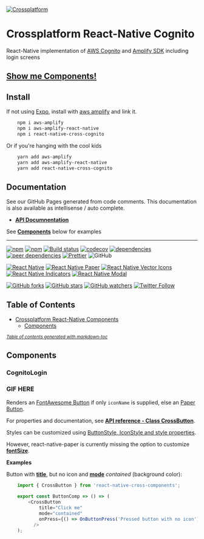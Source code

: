 [![Crossplatform](https://crossplatform.se/wp-content/uploads/2018/05/Crossplatform-Sweden-AB-01_web.jpg)](https://www.crossplatform.se/)

<!-- language-all: javascript -->

# Crossplatform React-Native Cognito

React-Native implementation of [AWS Cognito](https://aws.amazon.com/cognito/) and [Amplify SDK](https://aws-amplify.github.io/docs/js/tutorials/building-react-native-apps/) including login screens

## [Show me Components!](#components)

## Install
If not using [Expo](https://www.expo.io/), install with [aws amplify](https://aws-amplify.github.io/docs/js/tutorials/building-react-native-apps/) and link it.

```bash
	npm i aws-amplify
  	npm i aws-amplify-react-native
	npm i react-native-cross-cognito
```

Or if you're hanging with the cool kids

```bash
	yarn add aws-amplify
	yarn add aws-amplify-react-native
	yarn add react-native-cross-cognito
```

## Documentation
See our GitHub Pages generated from code comments. This documentation is also available as intellisense / auto complete.

* **[API Documnentation](https://crossplatformsweden.github.io/react-native-cross-cognito/)**

See **[Components](#components)** below for examples

---

[![npm](https://img.shields.io/npm/v/react-native-cross-components.svg)](https://www.npmjs.com/package/react-native-cross-components) 
[![npm](https://img.shields.io/npm/dt/react-native-cross-components.svg)](https://www.npmjs.com/package/react-native-cross-components) 
[![Build status](https://img.shields.io/azure-devops/build/crossplatformsweden/parkeraapp/15.svg)](https://crossplatformsweden.visualstudio.com/ParkeraApp/_build/latest?definitionId=15) 
[![codecov](https://codecov.io/gh/crossplatformsweden/react-native-components/branch/master/graph/badge.svg)](https://codecov.io/gh/crossplatformsweden/react-native-components) 
[![dependencies](https://david-dm.org/crossplatformsweden/react-native-components/status.svg)](https://david-dm.org/crossplatformsweden/react-native-components) 
[![peer dependencies](https://img.shields.io/david/peer/crossplatformsweden/react-native-components.svg)](https://github.com/crossplatformsweden/react-native-components)
[![Prettier](https://img.shields.io/badge/styled_with-prettier-ff69b4.svg)](https://github.com/prettier/prettier)
![GitHub](https://img.shields.io/github/license/crossplatformsweden/react-native-components.svg) 

[![React Native](https://img.shields.io/badge/React%20Native-v0.57-blue.svg)](https://facebook.github.io/react-native/) 
[![React Native Paper](https://img.shields.io/badge/React%20Native%20Paper-v2.2.4-blue.svg)](https://github.com/callstack/react-native-paper) 
[![React Native Vector Icons](https://img.shields.io/badge/React%20Native%20Vector%20Icons-v4.5.0-blue.svg)](https://github.com/oblador/react-native-vector-icons) 
[![React Native Indicators](https://img.shields.io/badge/React%20Native%20Indicators-v0.13.0-blue.svg)](https://github.com/n4kz/react-native-indicators) 
[![React Native Modal](https://img.shields.io/badge/React%20Native%20Modal-v7.0.0-blue.svg)](https://github.com/react-native-community/react-native-modal) 

[![GitHub forks](https://img.shields.io/github/forks/crossplatformsweden/react-native-components.svg?style=social&label=Fork)](https://github.com/crossplatformsweden/react-native-components)
[![GitHub stars](https://img.shields.io/github/stars/crossplatformsweden/react-native-components.svg?style=social&label=Star)](https://github.com/crossplatformsweden/react-native-components)
[![GitHub watchers](https://img.shields.io/github/watchers/crossplatformsweden/react-native-components.svg?style=social&label=Watch)](https://github.com/crossplatformsweden/react-native-components)
[![Twitter Follow](https://img.shields.io/twitter/follow/crossplatformse.svg?style=social)](https://twitter.com/crossplatformse)

## Table of Contents
- [Crossplatform React-Native Components](#crossplatform-react-native-components)
  * [Components](#components)

<small><i><a href='http://ecotrust-canada.github.io/markdown-toc/'>Table of contents generated with markdown-toc</a></i></small>

## Components
### CognitoLogin

### GIF HERE

Renders an [FontAwesome Button](https://github.com/oblador/react-native-vector-icons#iconbutton-component) if only `iconName` is supplied, else an [Paper Button](https://callstack.github.io/react-native-paper/button.html).

For properties and documentation, see **[API reference - Class CrossButton](https://crossplatformsweden.github.io/react-native-components/classes/_components_buttons_crossbutton_.crossbutton.html)**. 

Styles can be customized using [ButtonStyle, IconStyle and style properties](https://crossplatformsweden.github.io/react-native-components/interfaces/_components_buttons_crossbutton_.icrossbuttonprops.html).

However, react-native-paper is currently missing the option to customize **[fontSize](https://github.com/callstack/react-native-paper/issues/546)**.

**Examples**

Button with **[title](https://crossplatformsweden.github.io/react-native-components/interfaces/_components_modals_crossbusyindicator_.ibusyindicatorprops.html#type)**, but no icon and **[mode](https://crossplatformsweden.github.io/react-native-components/interfaces/_components_buttons_crossbutton_.icrossbuttonprops.html#mode)** *contained* (background color):

```typescript
	import { CrossButton } from 'react-native-cross-components';
	
	export const ButtonComp => () => (
 		<CrossButton
            title="Click me"
            mode="contained"
            onPress={() => OnButtonPress('Pressed button with no icon')}
          />
	);
```